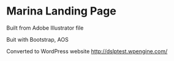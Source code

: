 # Marina Landing Page

Built from Adobe Illustrator file

Buit with
Bootstrap,
AOS

Converted to WordPress website http://dslptest.wpengine.com/
